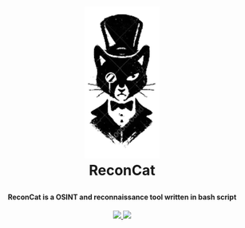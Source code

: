 
<h1 align="center">

  <img src="static/logo-recon.png" alt="ReconCat" width="150px"></a>
  <br>
  ReconCat 
</h1>

<h4 align="center" dir="auto"> ReconCat is a OSINT and reconnaissance tool written in bash script </h4>
<p align="center" dir="auto">
  <a href="https://github.com/secureaxom">
    <img src="https://img.shields.io/github/release/s0md3v/Smap.svg?label=version" style="max-width: 100%;">
  </a>
  <a href="https://github.com/secureaxom">
    <img src="https://img.shields.io/badge/contributions-welcome-brightgreen.svg?style=flat" style="max-width: 100%;">
  </a>
</p>

